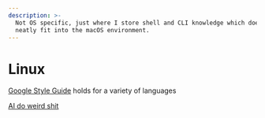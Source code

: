 ```yaml
---
description: >-
  Not OS specific, just where I store shell and CLI knowledge which does not
  neatly fit into the macOS environment.
---
```


# Linux

[Google Style Guide](https://google.github.io/styleguide/) holds for a variety of languages 

[AI do weird shit](https://docs.google.com/spreadsheets/u/1/d/e/2PACX-1vRPiprOaC3HsCf5Tuum8bRfzYUiKLRqJmbOoC-32JorNdfyTiRRsR7Ea5eWtvsWzuxo8bjOxCG84dAg/pubhtml)



